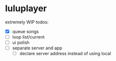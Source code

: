 # luluplayer
extremely WIP
todos: 
- [x] queue songs
- [ ] loop list/current
- [ ] ui polish
- [ ] separate server and app
  - [ ] declare server address instead of using local